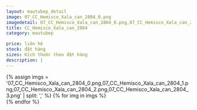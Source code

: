 ```yaml
---
layout: mautubep_detail
image: 07_CC_Hemisco_Xala_can_2804_0.png
imagedetail: 07_CC_Hemisco_Xala_can_2804_0.png,07_CC_Hemisco_Xala_can_2804_1.png,07_CC_Hemisco_Xala_can_2804_2.png,07_CC_Hemisco_Xala_can_2804_3.png
title: CC_Hemisco_Xala_can_2804
category: mautubep

price: liên hệ
stock: đặt hàng
sizes: Kích thước theo đặt hàng
description: |
---
```

<section class="no-padding" id="two">
	<div class="container-fluid">
	<div class="row-no-gutters">
	{% assign imgs = '07_CC_Hemisco_Xala_can_2804_0.png,07_CC_Hemisco_Xala_can_2804_1.png,07_CC_Hemisco_Xala_can_2804_2.png,07_CC_Hemisco_Xala_can_2804_3.png' | split: ',' %}
	{% for img in imgs %}
	   <div class="col-lg-6 col-sm-6 col-md-6"> 
			<a href="#" class="portfolio-box">
			<img src="{{site.baseurl}}/assets/images/tubep/{{img}}" class="image main" alt="">
			</a>
		</div>
	{% endfor %}			
	</div>
	</div>
</section>